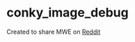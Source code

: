 # conky_image_debug

Created to share MWE on [Reddit](https://www.reddit.com/r/Conkyporn/comments/1k4nijs/difficulty_using_koentjes_transparentimagelua)